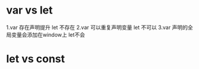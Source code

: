 
<!-- let a = 1//有没有没关系
if(true){
    console.log(a);//暂时性死区
    let a = 2;//隐匿了
}
![Alt text](image.png) -->

# var vs let
1.var 存在声明提升 let 不存在
2.var 可以重复声明变量 let 不可以
3.var 声明的全局变量会添加在window上 let不会

# let vs const




<!-- const obj = {
    name: '阳阳'
}
obj.name = '欣欣'

console.log(obj);//存在堆
![Alt text](image-1.png) -->